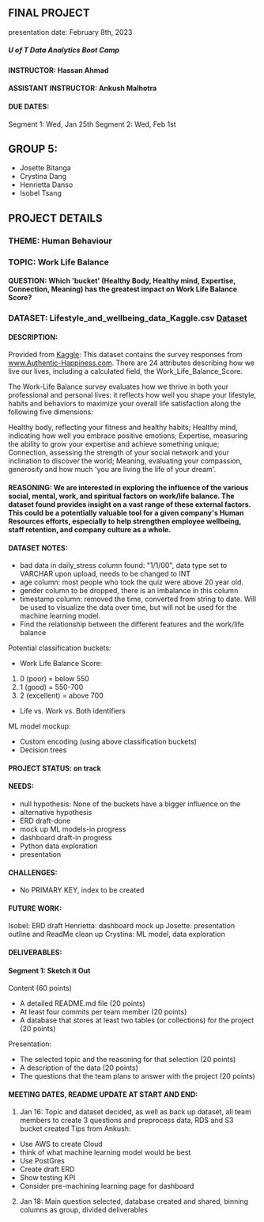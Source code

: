 ## FINAL PROJECT 
presentation date: February 8th, 2023


##### U of T Data Analytics Boot Camp
#### INSTRUCTOR: Hassan Ahmad
#### ASSISTANT INSTRUCTOR: Ankush Malhotra


#### DUE DATES:
Segment 1: Wed, Jan 25th
Segment 2: Wed, Feb 1st


## GROUP 5:
- Josette Bitanga
- Crystina Dang
- Henrietta Danso
- Isobel Tsang


## PROJECT DETAILS
### THEME: Human Behaviour
### TOPIC: Work Life Balance
#### QUESTION: Which 'bucket' (Healthy Body, Healthy mind, Expertise, Connection, Meaning) has the greatest impact on Work Life Balance Score?
### DATASET: Lifestyle_and_wellbeing_data_Kaggle.csv [Dataset](Data/Lifestyle_and_wellbeing_data_Kaggle.csv)
#### DESCRIPTION: 
Provided from [Kaggle](https://www.kaggle.com/datasets/ydalat/lifestyle-and-wellbeing-data):
This dataset contains the survey responses from www.Authentic-Happiness.com.
There are 24 attributes describing how we live our lives, including a calculated field, the Work_Life_Balance_Score.

The Work-Life Balance survey evaluates how we thrive in both your professional and personal lives: it reflects how well you shape your lifestyle, habits and behaviors to maximize your overall life satisfaction along the following five dimensions:

Healthy body, reflecting your fitness and healthy habits;
Healthy mind, indicating how well you embrace positive emotions;
Expertise, measuring the ability to grow your expertise and achieve something unique;
Connection, assessing the strength of your social network and your inclination to discover the world;
Meaning, evaluating your compassion, generosity and how much 'you are living the life of your dream'.

#### REASONING: We are interested in exploring the influence of the various social, mental, work, and spiritual factors on work/life balance. The dataset found provides insight on a vast range of these external factors. This could be a potentially valuable tool for a given company's Human Resources efforts, especially to help strengthen employee wellbeing, staff retention, and company culture as a whole.

#### DATASET NOTES:
- bad data in daily_stress column found: "1/1/00", data type set to VARCHAR upon upload, needs to be changed to INT
- age column: most people who took the quiz were above 20 year old.
- gender column to be dropped, there is an imbalance in this column
- timestamp column: removed the time, converted from string to date. Will be used to visualize the data over time, but will not be used for the machine learning model.
- Find the relationship between the different features and the work/life balance

Potential classification buckets:
- Work Life Balance Score:
1. 0 (poor) = below 550
2. 1 (good) = 550-700
3. 2 (excellent) = above 700
- Life vs. Work vs. Both identifiers 

ML model mockup:
- Custom encoding (using above classification buckets)
- Decision trees


#### PROJECT STATUS: on track

#### NEEDS:
- null hypothesis: None of the buckets have a bigger influence on the 
- alternative hypothesis
- ERD draft-done
- mock up ML models-in progress
- dashboard draft-in progress
- Python data exploration
- presentation

#### CHALLENGES:
- No PRIMARY KEY, index to be created

#### FUTURE WORK:
Isobel: ERD draft
Henrietta: dashboard mock up
Josette: presentation outline and ReadMe clean up
Crystina: ML model, data exploration



#### DELIVERABLES:
#### Segment 1: Sketch it Out
Content (60 points)
- A detailed README.md file (20 points)
- At least four commits per team member (20 points)
- A database that stores at least two tables (or collections) for the project (20 points)

Presentation:
- The selected topic and the reasoning for that selection (20 points)
- A description of the data (20 points)
- The questions that the team plans to answer with the project (20 points)



#### MEETING DATES, README UPDATE AT START AND END:
1. Jan 16: Topic and dataset decided, as well as back up dataset, all team members to create 3 questions and preprocess data, RDS and S3 bucket created
Tips from Ankush:
- Use AWS to create Cloud
- think of what machine learning model would be best
- Use PostGres
- Create draft ERD
- Show testing KPI
- Consider pre-machining learning page for dashboard

2. Jan 18: Main question selected, database created and shared, binning columns as group, divided deliverables

